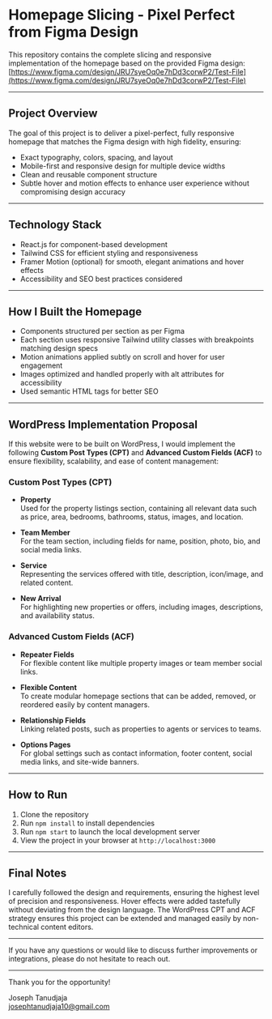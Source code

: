 # Homepage Slicing - Pixel Perfect from Figma Design

This repository contains the complete slicing and responsive implementation of the homepage based on the provided Figma design:  
[https://www.figma.com/design/JRU7syeOq0e7hDd3corwP2/Test-File](https://www.figma.com/design/JRU7syeOq0e7hDd3corwP2/Test-File)

---

## Project Overview

The goal of this project is to deliver a pixel-perfect, fully responsive homepage that matches the Figma design with high fidelity, ensuring:

- Exact typography, colors, spacing, and layout  
- Mobile-first and responsive design for multiple device widths  
- Clean and reusable component structure  
- Subtle hover and motion effects to enhance user experience without compromising design accuracy

---

## Technology Stack

- React.js for component-based development  
- Tailwind CSS for efficient styling and responsiveness  
- Framer Motion (optional) for smooth, elegant animations and hover effects  
- Accessibility and SEO best practices considered

---

## How I Built the Homepage

- Components structured per section as per Figma  
- Each section uses responsive Tailwind utility classes with breakpoints matching design specs  
- Motion animations applied subtly on scroll and hover for user engagement  
- Images optimized and handled properly with alt attributes for accessibility  
- Used semantic HTML tags for better SEO

---

## WordPress Implementation Proposal

If this website were to be built on WordPress, I would implement the following **Custom Post Types (CPT)** and **Advanced Custom Fields (ACF)** to ensure flexibility, scalability, and ease of content management:

### Custom Post Types (CPT)

- **Property**  
  Used for the property listings section, containing all relevant data such as price, area, bedrooms, bathrooms, status, images, and location.

- **Team Member**  
  For the team section, including fields for name, position, photo, bio, and social media links.

- **Service**  
  Representing the services offered with title, description, icon/image, and related content.

- **New Arrival**  
  For highlighting new properties or offers, including images, descriptions, and availability status.

### Advanced Custom Fields (ACF)

- **Repeater Fields**  
  For flexible content like multiple property images or team member social links.

- **Flexible Content**  
  To create modular homepage sections that can be added, removed, or reordered easily by content managers.

- **Relationship Fields**  
  Linking related posts, such as properties to agents or services to teams.

- **Options Pages**  
  For global settings such as contact information, footer content, social media links, and site-wide banners.

---

## How to Run

1. Clone the repository  
2. Run `npm install` to install dependencies  
3. Run `npm start` to launch the local development server  
4. View the project in your browser at `http://localhost:3000`

---

## Final Notes

I carefully followed the design and requirements, ensuring the highest level of precision and responsiveness. Hover effects were added tastefully without deviating from the design language. The WordPress CPT and ACF strategy ensures this project can be extended and managed easily by non-technical content editors.

---

If you have any questions or would like to discuss further improvements or integrations, please do not hesitate to reach out.

---

Thank you for the opportunity!

Joseph Tanudjaja  
[josephtanudjaja10@gmail.com](mailto:josephtanudjaja10@gmail.com)
